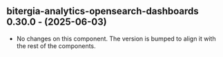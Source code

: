   ## bitergia-analytics-opensearch-dashboards 0.30.0 - (2025-06-03)
  
  * No changes on this component. The version is bumped to align it
    with the rest of the components.

